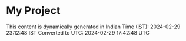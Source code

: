 # My Project

This content is dynamically generated in Indian Time (IST): 2024-02-29 23:12:48 IST
Converted to UTC: 2024-02-29 17:42:48 UTC
